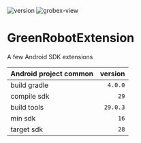 ![version](https://img.shields.io/static/v1?label=version&message=0.0.1&labelColor=212121&color=2962ff&style=flat)
![grobex-view](https://img.shields.io/static/v1?label=grobex-view&message=5&labelColor=212121&color=2962ff&style=flat)

# GreenRobotExtension

A few Android SDK extensions

Android project common|version
-|-:
build gradle|`4.0.0`
compile sdk|`29`
build tools|`29.0.3`
min sdk|`16`
target sdk|`28`
